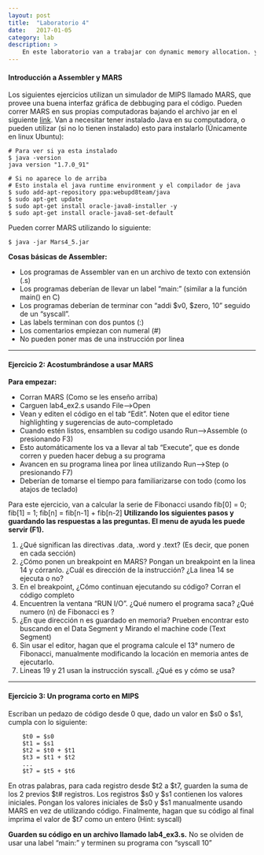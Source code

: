 ```yaml
---
layout: post
title:  "Laboratorio 4"
date:   2017-01-05
category: lab
description: >
    En este laboratorio van a trabajar con dynamic memory allocation. y van a practicar con programas de Assembler utilizando MARS.
---
```


#### Introducción a Assembler y MARS

Los siguientes ejercicios utilizan un simulador de MIPS llamado MARS, que provee una buena interfaz gráfica de debbuging para el código. Pueden correr MARS en sus propias computadoras bajando el archivo jar en el siguiente [link](http://courses.missouristate.edu/kenvollmar/mars/MARS_4_5_Aug2014/Mars4_5.jar). Van a necesitar tener instalado Java en su computadora, o pueden utilizar (si no lo tienen instalado) esto para instalarlo (Únicamente en linux Ubuntu):

```shell
# Para ver si ya esta instalado
$ java -version
java version "1.7.0_91"

# Si no aparece lo de arriba
# Esto instala el java runtime environment y el compilador de java
$ sudo add-apt-repository ppa:webupd8team/java
$ sudo apt-get update
$ sudo apt-get install oracle-java8-installer -y
$ sudo apt-get install oracle-java8-set-default
```

Pueden correr MARS utilizando lo siguiente:

```shell
$ java -jar Mars4_5.jar
```

**Cosas básicas de Assembler:**

* Los programas de Assembler van en un archivo de texto con extensión (.s)
* Los programas deberían de llevar un label “main:” (similar a la función main() en C)
* Los programas deberían de terminar con “addi $v0, $zero, 10” seguido de un “syscall”.
* Las labels terminan con dos puntos (:)
* Los comentarios empiezan con numeral (#)
* No pueden poner mas de una instrucción por linea

***

#### Ejercicio 2: Acostumbrándose a usar MARS

**Para empezar:**

* Corran MARS (Como se les enseño arriba)
* Carguen lab4_ex2.s usando File-->Open
* Vean y editen el código en el tab “Edit”. Noten que el editor tiene highlighting y sugerencias de auto-completado
* Cuando estén listos, ensamblen su codigo usando Run-->Assemble (o presionando F3)
* Esto automáticamente los va a llevar al tab “Execute”, que es donde corren y pueden hacer debug a su programa
* Avancen en su programa linea por linea utilizando Run-->Step (o presionando F7)
* Deberían de tomarse el tiempo para familiarizarse con todo (como los atajos de teclado)

Para este ejercicio, van a calcular la serie de Fibonacci usando fib[0] = 0; fib[1] = 1; fib[n] = fib[n-1] + fib[n-2]
**Utilizando los siguientes pasos y guardando las respuestas a las preguntas. El menu de ayuda les puede servir (F1).**

1. ¿Qué significan las directivas .data, .word y .text? (Es decir, que ponen en cada sección)
2. ¿Cómo ponen un breakpoint en MARS? Pongan un breakpoint en la linea 14 y córranlo. ¿Cuál es dirección de la instrucción? ¿La linea 14 se ejecuta o no?
3. En el breakpoint, ¿Cómo continuan ejecutando su código? Corran el código completo
4. Encuentren la ventana “RUN I/O”. ¿Qué numero el programa saca? ¿Qué numero (n) de Fibonacci es ?
5. ¿En que dirección n es guardado en memoria? Prueben encontrar esto buscando en el Data Segment y Mirando el machine code (Text Segment)
6. Sin usar el editor, hagan que el programa calcule el 13° numero de Fibonacci, manualmente modificando la locación en memoria antes de ejecutarlo.
7. Lineas 19 y 21 usan la instrucción syscall. ¿Qué es y cómo se usa?

***

#### Ejercicio 3: Un programa corto en MIPS

Escriban un pedazo de código desde 0 que, dado un valor en $s0 o $s1, cumpla con lo siguiente:

```shell
    $t0 = $s0
    $t1 = $s1
    $t2 = $t0 + $t1
    $t3 = $t1 + $t2
    ...
    $t7 = $t5 + $t6
```

En otras palabras, para cada registro desde $t2 a $t7, guarden la suma de los 2 previos $t# registros. Los registros $s0 y $s1 contienen los valores iniciales. Pongan los valores iniciales de $s0 y $s1 manualmente usando MARS en vez de utilizando código. Finalmente, hagan que su código al final imprima el valor de $t7 como un entero (Hint: syscall)

**Guarden su código en un archivo llamado lab4_ex3.s.** No se olviden de usar una label “main:” y terminen su programa con “syscall 10”
